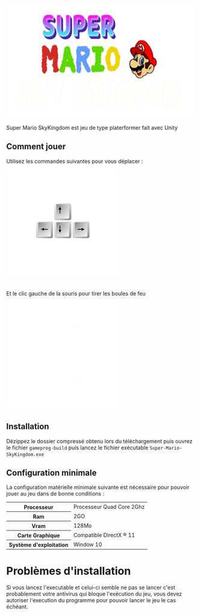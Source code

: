 
<img   height = "300px" width="600px" src="https://github.com/deverror6068/GameProg_B2_Pham_Alexandre/blob/main/git_icons/game_logo.png">

Super Mario SkyKingdom est jeu de type platerformer fait avec Unity



## Comment jouer 

Utilisez les commandes suivantes  pour vous déplacer : </br>
<img   height = "300px" width="300px" src= https://github.com/deverror6068/GameProg_B2_Pham_Alexandre/blob/main/git_icons/keys.png>




</br>
Et le clic gauche de la souris pour tirer les boules de feu 
<img   height = "300px" width="300px" src=https://github.com/deverror6068/GameProg_B2_Pham_Alexandre/blob/main/git_icons/left%20clic.png>


## Installation

Dézippez le dossier compressé  obtenu lors du téléchargement  puis ouvrez le fichier  ``gameprog-build`` puis lancez le fichier exécutable ``Super-Mario-SkyKingdom.exe`` 

## Configuration minimale 

La configuration matérielle minimale suivante est nécessaire pour pouvoir jouer au jeu dans de bonne conditions :

<table>

  <tr>
    <th scope="col"> Processeur </th>
      <td>Processeur Quad Core  2Ghz </td>
  </tr>
  <tr>
      <th scope="col">Ram</th>
      <td> 2GO</td>
     
  </tr>
  <tr>
     <th scope="col">Vram</th>
    <td> 128Mo</td>
  </tr>
  <tr>
     <th scope="col">Carte Graphique</th>
    <td> Compatible DirectX ® 11</td>
  </tr>
    <tr>
     <th scope="col">Système d'exploitation </th>
    <td> Window 10</td>
  </tr>
  
</table>

# Problèmes d'installation 

Si vous lancez l'executable et celui-ci semble ne pas se lancer c'est probablement votre antivirus qui bloque l'exécution du jeu, vous devez autoriser l'execution du programme pour pouvoir lancer le jeu le cas échéant.


